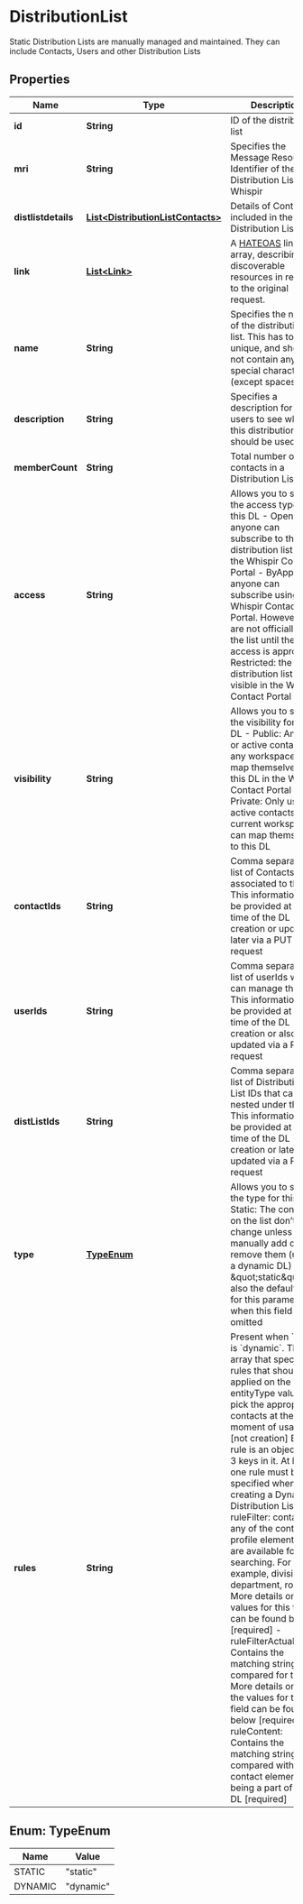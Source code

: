 

# DistributionList

Static Distribution Lists are manually managed and maintained. They can include Contacts, Users and other Distribution Lists

## Properties

| Name | Type | Description | Notes |
|------------ | ------------- | ------------- | -------------|
|**id** | **String** | ID of the distribution list  |  [optional] [readonly] |
|**mri** | **String** | Specifies the Message Resource Identifier of the Distribution List in Whispir |  [optional] [readonly] |
|**distlistdetails** | [**List&lt;DistributionListContacts&gt;**](DistributionListContacts.md) | Details of Contacts included in the Distribution List |  [optional] [readonly] |
|**link** | [**List&lt;Link&gt;**](Link.md) | A [HATEOAS](https://en.wikipedia.org/wiki/HATEOAS) link array, describing all discoverable resources in relation to the original request. |  [optional] [readonly] |
|**name** | **String** | Specifies the name of the distribution list. This has to be unique, and should not contain any special characters (except spaces) in it |  |
|**description** | **String** | Specifies a description for other users to see what this distribution list should be used for. |  [optional] |
|**memberCount** | **String** | Total number of contacts in a Distribution List |  [optional] |
|**access** | **String** | Allows you to specify the access type for this DL  - Open: anyone can subscribe to this distribution list via the Whispir Contact Portal - ByApproval: anyone can subscribe using the Whispir Contact Portal. However, they are not officially on the list until their access is approved - Restricted: the distribution list is not visible in the Whispir Contact Portal |  [optional] |
|**visibility** | **String** | Allows you to specify the visibility for this DL  - Public: Any user or active contact in any workspace can map themselves to this DL in the Whispir Contact Portal - Private: Only users or active contacts in the current workspace can map themselves to this DL |  [optional] |
|**contactIds** | **String** | Comma separated list of Contacts to be associated to this DL. This information can be provided at the time of the DL creation or updated later via a PUT request |  [optional] |
|**userIds** | **String** | Comma separated list of userIds who can manage this DL. This information can be provided at the time of the DL creation or also later updated via a PUT request |  [optional] |
|**distListIds** | **String** | Comma separated list of Distribution List IDs that can be nested under this DL. This information can be provided at the time of the DL creation or later updated via a PUT request |  [optional] |
|**type** | [**TypeEnum**](#TypeEnum) | Allows you to specify the type for this DL  - Static: The contacts on the list don’t change unless you manually add or remove them (unlike a dynamic DL)  NOTE: \&quot;static\&quot; is also the default value for this parameter when this field is omitted |  [optional] |
|**rules** | **String** | Present when &#x60;type&#x60; is &#x60;dynamic&#x60;.  The array that specify the rules that should be applied on the entityType values to pick the appropriate contacts at the moment of usage [not creation]  Each rule is an object with 3 keys in it. At least one rule must be specified when creating a Dynamic Distribution List  - ruleFilter: contains any of the contact profile elements that are available for searching. For example, division, department, role. More details on the values for this field can be found below [required] - ruleFilterActualName: Contains the matching string to be compared for the DL. More details on the the values for this field can be found below [required] - ruleContent: Contains the matching string to be compared with the contact element for being a part of the DL [required] |  [optional] |



## Enum: TypeEnum

| Name | Value |
|---- | -----|
| STATIC | &quot;static&quot; |
| DYNAMIC | &quot;dynamic&quot; |



